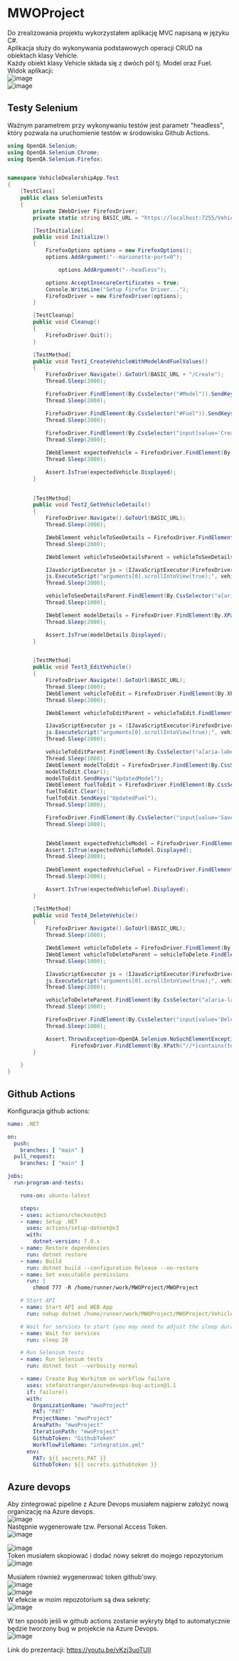 # MWOProject  
Do zrealizowania projektu wykorzystałem aplikację MVC napisaną w języku C#.  
Aplikacja służy do wykonywania podstawowych operacji CRUD na obiektach klasy Vehicle.  
Każdy obiekt klasy Vehicle składa się z dwóch pól tj. Model oraz Fuel.  
Widok aplikacji:  
![image](https://github.com/bborkowsp/MWOProject/assets/95755487/b2942065-a15c-41d8-9dcd-51172377449b)  
![image](https://github.com/bborkowsp/MWOProject/assets/95755487/6dde2527-2770-4999-a2d8-3bbba1de8aae)  

## Testy Selenium
Ważnym parametrem przy wykonywaniu testów jest parametr "headless", który pozwala na uruchomienie testów w środowisku Github Actions.
```csharp
using OpenQA.Selenium;
using OpenQA.Selenium.Chrome;
using OpenQA.Selenium.Firefox;


namespace VehicleDealershipApp.Test
{
    [TestClass]
    public class SeleniumTests
    {
        private IWebDriver FirefoxDriver;
        private static string BASIC_URL = "https://localhost:7255/VehicleApi";

        [TestInitialize]
        public void Initialize()
        {
            FirefoxOptions options = new FirefoxOptions();
            options.AddArgument("--marionette-port=0");

                options.AddArgument("--headless");

            options.AcceptInsecureCertificates = true;
            Console.WriteLine("Setup Firefox Driver...");
            FirefoxDriver = new FirefoxDriver(options);            
        }

        [TestCleanup]
        public void Cleanup()
        {
            FirefoxDriver.Quit();
        }

        [TestMethod]
        public void Test1_CreateVehicleWithModelAndFuelValues()
        {
            FirefoxDriver.Navigate().GoToUrl(BASIC_URL + "/Create");
            Thread.Sleep(2000);

            FirefoxDriver.FindElement(By.CssSelector("#Model")).SendKeys("myModelTestValue");
            Thread.Sleep(2000);

            FirefoxDriver.FindElement(By.CssSelector("#Fuel")).SendKeys("myFuelTestValue");
            Thread.Sleep(2000);
          
            FirefoxDriver.FindElement(By.CssSelector("input[value='Create']")).Click();
            Thread.Sleep(2000);

            IWebElement expectedVehicle = FirefoxDriver.FindElement(By.XPath("//*[contains(text(),'" + "myModelTestValue" + "')]"));
            Thread.Sleep(2000);

            Assert.IsTrue(expectedVehicle.Displayed);
        }

        
        [TestMethod]
        public void Test2_GetVehicleDetails()
        {
            FirefoxDriver.Navigate().GoToUrl(BASIC_URL);
            Thread.Sleep(2000);

            IWebElement vehicleToSeeDetails = FirefoxDriver.FindElement(By.XPath("//*[contains(text(),'" + "myModelTestValue" + "')]"));
            Thread.Sleep(2000);

            IWebElement vehicleToSeeDetailsParent = vehicleToSeeDetails.FindElement(By.XPath("./.."));

            IJavaScriptExecutor js = (IJavaScriptExecutor)FirefoxDriver;
            js.ExecuteScript("arguments[0].scrollIntoView(true);", vehicleToSeeDetailsParent);
            Thread.Sleep(2000);

            vehicleToSeeDetailsParent.FindElement(By.CssSelector("a[aria-label='Details']")).Click();
            Thread.Sleep(1000);

            IWebElement modelDetails = FirefoxDriver.FindElement(By.XPath("//*[contains(text(),'" + "myModelTestValue" + "')]"));
            Thread.Sleep(2000);

            Assert.IsTrue(modelDetails.Displayed);
        }


        [TestMethod]
        public void Test3_EditVehicle()
        {
            FirefoxDriver.Navigate().GoToUrl(BASIC_URL);
            Thread.Sleep(1000);
            IWebElement vehicleToEdit = FirefoxDriver.FindElement(By.XPath("//*[contains(text(),'" + "myModelTestValue" + "')]"));
            Thread.Sleep(2000);

            IWebElement vehicleToEditParent = vehicleToEdit.FindElement(By.XPath("./.."));

            IJavaScriptExecutor js = (IJavaScriptExecutor)FirefoxDriver;
            js.ExecuteScript("arguments[0].scrollIntoView(true);", vehicleToEditParent);
            Thread.Sleep(2000);

            vehicleToEditParent.FindElement(By.CssSelector("a[aria-label='Edit']")).Click();
            Thread.Sleep(1000);
            IWebElement modelToEdit = FirefoxDriver.FindElement(By.CssSelector("#Model"));
            modelToEdit.Clear();
            modelToEdit.SendKeys("UpdatedModel");
            IWebElement fuelToEdit = FirefoxDriver.FindElement(By.CssSelector("#Fuel"));
            fuelToEdit.Clear();
            fuelToEdit.SendKeys("UpdatedFuel");
            Thread.Sleep(1000);

            FirefoxDriver.FindElement(By.CssSelector("input[value='Save']")).Click();
            Thread.Sleep(1000);


            IWebElement expectedVehicleModel = FirefoxDriver.FindElement(By.XPath("//*[contains(text(),'" + "Up1datedModel" + "')]"));
            Assert.IsTrue(expectedVehicleModel.Displayed);
            Thread.Sleep(2000);
            
            IWebElement expectedVehicleFuel = FirefoxDriver.FindElement(By.XPath("//*[contains(text(),'" + "UpdatedFuel" + "')]"));
            Thread.Sleep(2000);

            Assert.IsTrue(expectedVehicleFuel.Displayed);
        }

        [TestMethod]
        public void Test4_DeleteVehicle()
        {
            FirefoxDriver.Navigate().GoToUrl(BASIC_URL);
            Thread.Sleep(1000);

            IWebElement vehicleToDelete = FirefoxDriver.FindElement(By.XPath("//*[contains(text(),'" + "UpdatedModel" + "')]"));
            IWebElement vehicleToDeleteParent = vehicleToDelete.FindElement(By.XPath("./.."));
            Thread.Sleep(1000);

            IJavaScriptExecutor js = (IJavaScriptExecutor)FirefoxDriver;
            js.ExecuteScript("arguments[0].scrollIntoView(true);", vehicleToDeleteParent);
            Thread.Sleep(2000);

            vehicleToDeleteParent.FindElement(By.CssSelector("a[aria-label='Delete']")).Click();
            Thread.Sleep(1000);

            FirefoxDriver.FindElement(By.CssSelector("input[value='Delete']")).Click();
            Thread.Sleep(1000);

            Assert.ThrowsException<OpenQA.Selenium.NoSuchElementException>(() =>
                    FirefoxDriver.FindElement(By.XPath("//*[contains(text(),'" + "UpdatedModel" + "')]")));
        }

    }
}
```

## Github Actions
Konfiguracja github actions:
```yml
name: .NET

on:
  push:
    branches: [ "main" ]
  pull_request:
    branches: [ "main" ]

jobs:
  run-program-and-tests:

    runs-on: ubuntu-latest

    steps:
    - uses: actions/checkout@v3
    - name: Setup .NET
      uses: actions/setup-dotnet@v3
      with:
        dotnet-version: 7.0.x
    - name: Restore dependencies
      run: dotnet restore
    - name: Build
      run: dotnet build --configuration Release --no-restore
    - name: Set executable permissions
      run: |
        chmod 777 -R /home/runner/work/MWOProject/MWOProject

    # Start API
    - name: Start API and WEB App
      run: nohup dotnet /home/runner/work/MWOProject/MWOProject/VehicleDealershipApp/bin/Release/net7.0/VehicleDealershipApp.Client.dll &

    # Wait for services to start (you may need to adjust the sleep duration)
    - name: Wait for services
      run: sleep 20

    # Run Selenium tests
    - name: Run Selenium tests
      run: dotnet test --verbosity normal

    - name: Create Bug Workitem on workflow failure
      uses: stefanstranger/azuredevops-bug-action@1.1
      if: failure()
      with:
        OrganizationName: "mwoProject"
        PAT: "PAT"
        ProjectName: "mwoProject"
        AreaPath: "mwoProject"
        IterationPath: "mwoProject"
        GithubToken: "GithubToken"
        WorkflowFileName: "integration.yml"
      env:
        PAT: ${{ secrets.PAT }}
        GithubToken: ${{ secrets.githubtoken }}
```

## Azure devops
Aby zintegrować pipeline z Azure Devops musiałem najpierw założyć nową organizację na Azure devops.  
![image](https://github.com/bborkowsp/MWOProject/assets/95755487/39301708-714a-47b1-ae3e-b2c0862301fe)  
Następnie wygenerowałe tzw. Personal Access Token.  
![image](https://github.com/bborkowsp/MWOProject/assets/95755487/52ef8ca0-e18d-4585-ac8c-4c88683652e5)  

![image](https://github.com/bborkowsp/MWOProject/assets/95755487/de422761-414c-4835-9247-f986a1620bb1)  
Token musiałem skopiować i dodać nowy sekret do mojego repozytorium  
![image](https://github.com/bborkowsp/MWOProject/assets/95755487/67d2d995-18d6-438a-ade0-06e1483acbc2)  

Musiałem również wygenerować token github'owy.  
![image](https://github.com/bborkowsp/MWOProject/assets/95755487/f74b10d6-082c-494b-969c-f2bc0cbb1a5d)  
![image](https://github.com/bborkowsp/MWOProject/assets/95755487/f163e87b-cbab-4cec-b80f-18df8285f8f8)  
W efekcie w moim repozotorium są dwa sekrety:  
![image](https://github.com/bborkowsp/MWOProject/assets/95755487/2686c98f-ad67-4bd2-a8e5-f468e3e4db46)  

W ten sposób jeśli w github actions zostanie wykryty błąd to automatycznie będzie tworzony bug w projekcie na Azure Devops.  
![image](https://github.com/bborkowsp/MWOProject/assets/95755487/a7ec8210-73d8-474f-9b38-47c47793c72d)

Link do prezentacji: https://youtu.be/vKzj3uoTUlI
